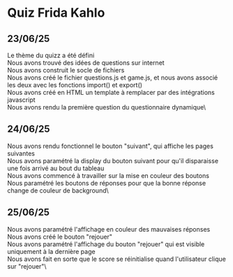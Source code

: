 # Quiz Frida Kahlo
## 23/06/25
Le thème du quizz a été défini\
Nous avons trouvé des idées de questions sur internet\
Nous avons construit le socle de fichiers\
Nous avons créé le fichier questions.js et game.js, et nous avons associé les deux avec les fonctions import() et export()\
Nous avons créé en HTML un template à remplacer par des intégrations javascript\
Nous avons rendu la première question du questionnaire dynamique\
## 24/06/25
Nous avons rendu fonctionnel le bouton "suivant", qui affiche les pages suivantes\
Nous avons paramétré la display du bouton suivant pour qu'il disparaisse une fois arrivé au bout du tableau\
Nous avons commencé à travailler sur la mise en couleur des boutons\
Nous paramétré les boutons de réponses pour que la bonne réponse change de couleur de background\
## 25/06/25
Nous avons paramétré l'affichage en couleur des mauvaises réponses\
Nous avons créé le bouton "rejouer"\
Nous avons paramétré l'affichage du bouton "rejouer" qui est visible uniquement à la dernière page\
Nous avons fait en sorte que le score se réinitialise quand l'utilisateur clique sur "rejouer"\